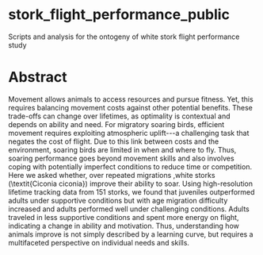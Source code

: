# stork_flight_performance_public
Scripts and analysis for the ontogeny of white stork flight performance study

# Abstract
Movement allows animals to access resources and pursue fitness. Yet, this requires balancing movement costs against other potential benefits. These trade-offs can change over lifetimes, as optimality is contextual and depends on ability and need. For migratory soaring birds, efficient movement requires exploiting atmospheric uplift---a challenging task that negates the cost of flight. Due to this link between costs and the environment, soaring birds are limited in when and where to fly. Thus, soaring performance goes beyond movement skills and also involves coping with potentially imperfect conditions to reduce time or competition. Here we asked whether, over repeated migrations ,white storks (\textit{Ciconia ciconia}) improve their ability to soar. Using high-resolution lifetime tracking data from 151 storks, we found that juveniles outperformed adults under supportive conditions but with age migration difficulty increased and adults performed well under challenging conditions. Adults traveled in less supportive conditions and spent more energy on flight, indicating a change in ability and motivation. Thus, understanding how animals improve is not simply described by a learning curve, but requires a multifaceted perspective on individual needs and skills.
